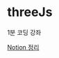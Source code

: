# threeJs

1분 코딩 강좌

[Notion 정리](https://fog-feta-e60.notion.site/Three-js-8468ef082b744625b60d75a9726077fb)
